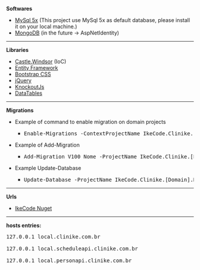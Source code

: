 <b>Softwares</b>
<ul>
	<li><a target="_blank" href="https://dev.mysql.com/downloads/mysql/">MySql 5x</a> (This project use MySql 5x  as default database, please install it on your local machine.)</li>
	<li><a target="_blank" href="http://mongodb.com">MongoDB</a> (in the future -> AspNetIdentity)</li>
</ul>

<hr/>

<b>Libraries</b>
<ul>
	<li><a target="_blank" href="https://github.com/castleproject/Windsor/blob/master/docs/README.md">Castle.Windsor</a> (IoC)</li>
	<li><a target="_blank" href="http://www.asp.net/entity-framework">Entity Framework</a></li>
	<li><a target="_blank" href="http://getbootstrap.com">Bootstrap CSS</a></li>
	<li><a target="_blank" href="http://jquery.com">jQuery</a></li>
	<li><a target="_blank" href="http://knockoutjs.com">KnockoutJs</a></li>
	<li><a target="_blank" href="http://datatables.net/">DataTables</a></li>
</ul>

<hr/>

<b>Migrations</b>
<ul>
	<li>Example of command to enable migration on domain projects
		<ul style="list-style-type:square">
			<li>
				<pre>Enable-Migrations -ContextProjectName IkeCode.Clinike.[Domain].DataContext -StartUpProjectName IkeCode.Clinike.[Domain].Api -ContextTypeName IkeCode.Clinike.[Domain].DataContext.PersonContext -ProjectName IkeCode.Clinike.[Domain].Migrations</pre>
			</li>
		</ul>
	</li>
	<li>Example of Add-Migration
		<ul style="list-style-type:square">
			<li>
				<pre>Add-Migration V100_Nome -ProjectName IkeCode.Clinike.[Domain].Migrations -StartUpProjectName IkeCode.Clinike.[Domain].Api</pre>
			</li>
		</ul>
	</li>
	<li>Example Update-Database
		<ul style="list-style-type:square">
			<li>
				<pre>Update-Database -ProjectName IkeCode.Clinike.[Domain].Migrations -StartUpProjectName IkeCode.Clinike.[Domain].Api</pre>
			</li>
		</ul>
	</li>
</ul>

<hr/>

<b>Urls</b>
<ul>
	<li>
		<a target="_blank" href="https://www.nuget.org/profiles/IkeCode">IkeCode Nuget</a>
	</li>
</ul>

<hr/>

<b>hosts entries:</b>
<pre>
127.0.0.1 local.clinike.com.br<br/>
127.0.0.1 local.scheduleapi.clinike.com.br<br/>
127.0.0.1 local.personapi.clinike.com.br<br/>
</pre>